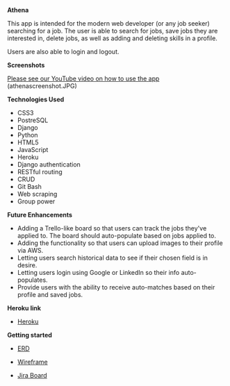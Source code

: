 <strong>Athena</strong>

This app is intended for the modern web developer (or any job seeker) searching for a job. The user is able to search for jobs, save jobs they are interested in, delete jobs, as well as adding and deleting skills in a profile.

Users are also able to login and logout.

<strong>Screenshots</strong>

[Please see our YouTube video on how to use the app](https://youtu.be/bHzybWA5S9M)
(athenascreenshot.JPG)

<strong>Technologies Used</strong>

- CSS3
- PostreSQL
- Django
- Python
- HTML5
- JavaScript
- Heroku
- Django authentication
- RESTful routing
- CRUD
- Git Bash
- Web scraping
- Group power

<strong>Future Enhancements</strong>

- Adding a Trello-like board so that users can track the jobs they've applied to. The board should auto-populate based on jobs applied to.
- Adding the functionality so that users can upload images to their profile via AWS.
- Letting users search historical data to see if their chosen field is in desire.
- Letting users login using Google or LinkedIn so their info auto-populates.
- Provide users with the ability to receive auto-matches based on their profile and saved jobs.

<strong>Heroku link</strong>

- [Heroku](https://athenajobtracker.herokuapp.com/)

<strong>Getting started</strong>

- [ERD](https://docs.google.com/spreadsheets/d/17XRpEcuQVc3-fUbGBDEIowHbawSWyeTvlx_xJwiQS8Q/edit?ts=5f500835)

- [Wireframe](https://docs.google.com/document/d/12_D1nOmH7CyhQqCpHXvByKnpijCBPFnKPaunA6etTXI/edit)

- [Jira Board](https://janethan.atlassian.net/secure/RapidBoard.jspa?rapidView=1&projectKey=P3&view=planning.nodetail&selectedIssue=P3-13&issueLimit=100)
